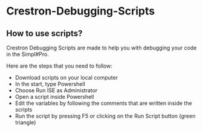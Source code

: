 # Crestron-Debugging-Scripts

## How to use scripts?

Crestron Debugging Scripts are made to help you with debugging your code in the Simpl#Pro.

Here are the steps that you need to follow:
<ul>
  <li>Download scripts on your local computer</li>
  <li>In the start, type Powershell</li>
  <li>Choose Run ISE as Administrator</li>
  <li>Open a script inside Powershell</li>
  <li>Edit the variables by following the comments that are written inside the scripts</li>
  <li>Run the script by pressing F5 or clicking on the Run Script button (green triangle)</li>
</ul>
